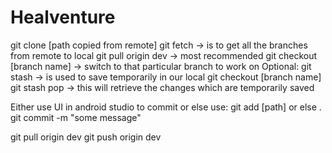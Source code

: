 # Healventure

git clone [path copied from remote]
git fetch -> is to get all the branches from remote to local
git pull origin dev -> most recommended
git checkout [branch name] -> switch to that particular branch to work on
    Optional:
      git stash -> is used to save temporarily in our local
      git checkout [branch name]
      git stash pop -> this will retrieve the changes which are temporarily saved

Either use UI in android studio to commit or else use:
  git add [path] or else .
  git commit -m "some message"
  
git pull origin dev
git push origin dev
